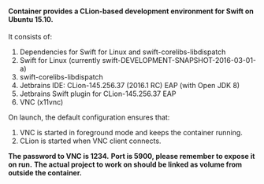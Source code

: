 #### Container provides a CLion-based development environment for Swift on Ubuntu 15.10.

It consists of:
1. Dependencies for Swift for Linux and swift-corelibs-libdispatch
2. Swift for Linux (currently swift-DEVELOPMENT-SNAPSHOT-2016-03-01-a)
3. swift-corelibs-libdispatch
4. Jetbrains IDE: CLion-145.256.37 (2016.1 RC) EAP (with Open JDK 8)
5. Jetbrains Swift plugin for CLion-145.256.37 EAP
6. VNC (x11vnc)

On launch, the default configuration ensures that:
1. VNC is started in foreground mode and keeps the container running.
2. CLion is started when VNC client connects.

**The password to VNC is 1234.** 
**Port is 5900, please remember to expose it on run.**
**The actual project to work on should be linked as volume from outside the container.**
